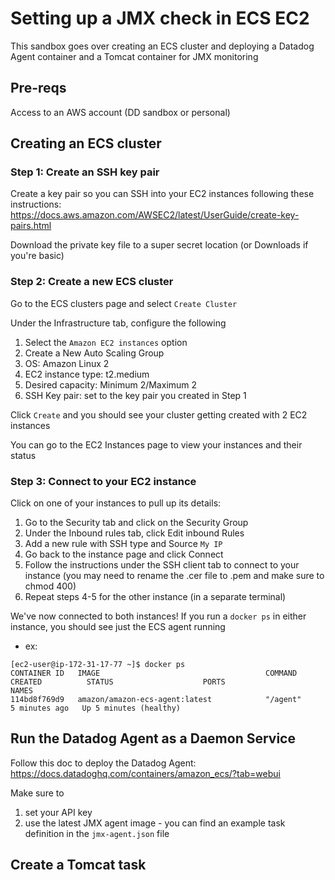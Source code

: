 # Setting up a JMX check in ECS EC2

This sandbox goes over creating an ECS cluster and deploying a Datadog Agent container and a Tomcat container for JMX monitoring

## Pre-reqs

Access to an AWS account (DD sandbox or personal)

## Creating an ECS cluster

### Step 1: Create an SSH key pair

Create a key pair so you can SSH into your EC2 instances following these instructions: https://docs.aws.amazon.com/AWSEC2/latest/UserGuide/create-key-pairs.html 

Download the private key file to a super secret location (or Downloads if you're basic)

### Step 2: Create a new ECS cluster

Go to the ECS clusters page and select `Create Cluster`

Under the Infrastructure tab, configure the following
1. Select the `Amazon EC2 instances` option
2. Create a New Auto Scaling Group
3. OS: Amazon Linux 2
4. EC2 instance type: t2.medium
5. Desired capacity: Minimum 2/Maximum 2
6. SSH Key pair: set to the key pair you created in Step 1

Click `Create` and you should see your cluster getting created with 2 EC2 instances

You can go to the EC2 Instances page to view your instances and their status

### Step 3: Connect to your EC2 instance

Click on one of your instances to pull up its details:
1. Go to the Security tab and click on the Security Group
2. Under the Inbound rules tab, click Edit inbound Rules
3. Add a new rule with SSH type and Source `My IP`
4. Go back to the instance page and click Connect
5. Follow the instructions under the SSH client tab to connect to your instance
(you may need to rename the .cer file to .pem and make sure to chmod 400)
6. Repeat steps 4-5 for the other instance (in a separate terminal)

We've now connected to both instances! If you run a `docker ps` in either instance, you should see just the ECS agent running
- ex:
```
[ec2-user@ip-172-31-17-77 ~]$ docker ps
CONTAINER ID   IMAGE                                     COMMAND                CREATED          STATUS                    PORTS                                                   NAMES
114bd8f769d9   amazon/amazon-ecs-agent:latest            "/agent"               5 minutes ago   Up 5 minutes (healthy)
```

## Run the Datadog Agent as a Daemon Service

Follow this doc to deploy the Datadog Agent: https://docs.datadoghq.com/containers/amazon_ecs/?tab=webui

Make sure to 
1. set your API key
2. use the latest JMX agent image - you can find an example task definition in the `jmx-agent.json` file

## Create a Tomcat task


